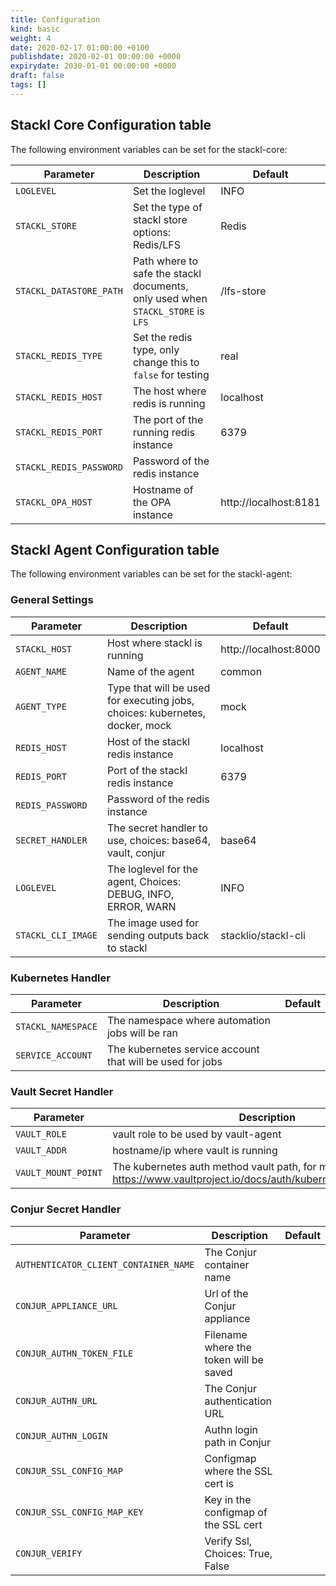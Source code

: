 ```yaml
---
title: Configuration
kind: basic
weight: 4
date: 2020-02-17 01:00:00 +0100
publishdate: 2020-02-01 00:00:00 +0000
expirydate: 2030-01-01 00:00:00 +0000
draft: false
tags: []
---
```


## Stackl Core Configuration table

The following environment variables can be set for the stackl-core:

| Parameter | Description | Default |
|------------|------|------|
| `LOGLEVEL` | Set the loglevel | INFO |
| `STACKL_STORE` | Set the type of stackl store options: Redis/LFS | Redis |
| `STACKL_DATASTORE_PATH` | Path where to safe the stackl documents, only used when `STACKL_STORE` is `LFS` | /lfs-store |
| `STACKL_REDIS_TYPE` | Set the redis type, only change this to `false` for testing | real |
| `STACKL_REDIS_HOST` | The host where redis is running| localhost |
| `STACKL_REDIS_PORT` | The port of the running redis instance | 6379 |
| `STACKL_REDIS_PASSWORD` | Password of the redis instance |  |
| `STACKL_OPA_HOST` | Hostname of the OPA instance | http://localhost:8181 |


## Stackl Agent Configuration table

The following environment variables can be set for the stackl-agent:

### General Settings

| Parameter | Description | Default |
|------------|------|------|
| `STACKL_HOST` | Host where stackl is running | http://localhost:8000 |
| `AGENT_NAME` | Name of the agent | common |
| `AGENT_TYPE` | Type that will be used for executing jobs, choices: kubernetes, docker, mock | mock |
| `REDIS_HOST` | Host of the stackl redis instance | localhost |
| `REDIS_PORT` | Port of the stackl redis instance | 6379 |
| `REDIS_PASSWORD` | Password of the redis instance |  |
| `SECRET_HANDLER` | The secret handler to use, choices: base64, vault, conjur | base64 |
| `LOGLEVEL` | The loglevel for the agent, Choices: DEBUG, INFO, ERROR, WARN | INFO |
| `STACKL_CLI_IMAGE` | The image used for sending outputs back to stackl | stacklio/stackl-cli |

### Kubernetes Handler

| Parameter | Description | Default |
|------------|------|------|
| `STACKL_NAMESPACE` | The namespace where automation jobs will be ran  | |
| `SERVICE_ACCOUNT` | The kubernetes service account that will be used for jobs | |

### Vault Secret Handler

| Parameter | Description | Default |
|------------|------|------|
| `VAULT_ROLE` | vault role to be used by vault-agent | |
| `VAULT_ADDR` | hostname/ip where vault is running | |
| `VAULT_MOUNT_POINT` | The kubernetes auth method vault path, for more information: https://www.vaultproject.io/docs/auth/kubernetes#authentication | |

### Conjur Secret Handler

| Parameter | Description | Default |
|------------|------|------|
| `AUTHENTICATOR_CLIENT_CONTAINER_NAME` | The Conjur container name | |
| `CONJUR_APPLIANCE_URL` | Url of the Conjur appliance | |
| `CONJUR_AUTHN_TOKEN_FILE` | Filename where the token will be saved | |
| `CONJUR_AUTHN_URL` | The Conjur authentication URL | |
| `CONJUR_AUTHN_LOGIN` | Authn login path in Conjur | |
| `CONJUR_SSL_CONFIG_MAP` | Configmap where the SSL cert is | |
| `CONJUR_SSL_CONFIG_MAP_KEY` | Key in the configmap of the SSL cert | |
| `CONJUR_VERIFY` | Verify Ssl, Choices: True, False | |